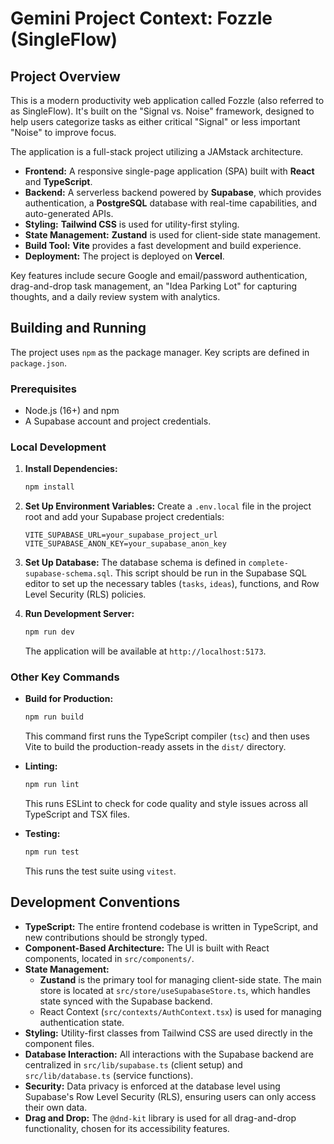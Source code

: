 # Gemini Project Context: Fozzle (SingleFlow)

## Project Overview

This is a modern productivity web application called Fozzle (also referred to as SingleFlow). It's built on the "Signal vs. Noise" framework, designed to help users categorize tasks as either critical "Signal" or less important "Noise" to improve focus.

The application is a full-stack project utilizing a JAMstack architecture.

*   **Frontend:** A responsive single-page application (SPA) built with **React** and **TypeScript**.
*   **Backend:** A serverless backend powered by **Supabase**, which provides authentication, a **PostgreSQL** database with real-time capabilities, and auto-generated APIs.
*   **Styling:** **Tailwind CSS** is used for utility-first styling.
*   **State Management:** **Zustand** is used for client-side state management.
*   **Build Tool:** **Vite** provides a fast development and build experience.
*   **Deployment:** The project is deployed on **Vercel**.

Key features include secure Google and email/password authentication, drag-and-drop task management, an "Idea Parking Lot" for capturing thoughts, and a daily review system with analytics.

## Building and Running

The project uses `npm` as the package manager. Key scripts are defined in `package.json`.

### Prerequisites

*   Node.js (16+) and npm
*   A Supabase account and project credentials.

### Local Development

1.  **Install Dependencies:**
    ```bash
    npm install
    ```

2.  **Set Up Environment Variables:**
    Create a `.env.local` file in the project root and add your Supabase project credentials:
    ```
    VITE_SUPABASE_URL=your_supabase_project_url
    VITE_SUPABASE_ANON_KEY=your_supabase_anon_key
    ```

3.  **Set Up Database:**
    The database schema is defined in `complete-supabase-schema.sql`. This script should be run in the Supabase SQL editor to set up the necessary tables (`tasks`, `ideas`), functions, and Row Level Security (RLS) policies.

4.  **Run Development Server:**
    ```bash
    npm run dev
    ```
    The application will be available at `http://localhost:5173`.

### Other Key Commands

*   **Build for Production:**
    ```bash
    npm run build
    ```
    This command first runs the TypeScript compiler (`tsc`) and then uses Vite to build the production-ready assets in the `dist/` directory.

*   **Linting:**
    ```bash
    npm run lint
    ```
    This runs ESLint to check for code quality and style issues across all TypeScript and TSX files.

*   **Testing:**
    ```bash
    npm run test
    ```
    This runs the test suite using `vitest`.

## Development Conventions

*   **TypeScript:** The entire frontend codebase is written in TypeScript, and new contributions should be strongly typed.
*   **Component-Based Architecture:** The UI is built with React components, located in `src/components/`.
*   **State Management:**
    *   **Zustand** is the primary tool for managing client-side state. The main store is located at `src/store/useSupabaseStore.ts`, which handles state synced with the Supabase backend.
    *   React Context (`src/contexts/AuthContext.tsx`) is used for managing authentication state.
*   **Styling:** Utility-first classes from Tailwind CSS are used directly in the component files.
*   **Database Interaction:** All interactions with the Supabase backend are centralized in `src/lib/supabase.ts` (client setup) and `src/lib/database.ts` (service functions).
*   **Security:** Data privacy is enforced at the database level using Supabase's Row Level Security (RLS), ensuring users can only access their own data.
*   **Drag and Drop:** The `@dnd-kit` library is used for all drag-and-drop functionality, chosen for its accessibility features.
